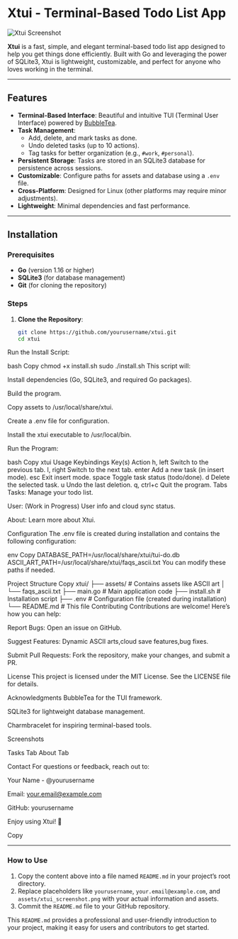 # Xtui - Terminal-Based Todo List App

![Xtui Screenshot](assets/xtui_screenshot.png) <!-- Add a screenshot if available -->

**Xtui** is a fast, simple, and elegant terminal-based todo list app designed to help you get things done efficiently. Built with Go and leveraging the power of SQLite3, Xtui is lightweight, customizable, and perfect for anyone who loves working in the terminal.

---

## Features

- **Terminal-Based Interface**: Beautiful and intuitive TUI (Terminal User Interface) powered by [BubbleTea](https://github.com/charmbracelet/bubbletea).
- **Task Management**:
  - Add, delete, and mark tasks as done.
  - Undo deleted tasks (up to 10 actions).
  - Tag tasks for better organization (e.g., `#work`, `#personal`).
- **Persistent Storage**: Tasks are stored in an SQLite3 database for persistence across sessions.
- **Customizable**: Configure paths for assets and database using a `.env` file.
- **Cross-Platform**: Designed for Linux (other platforms may require minor adjustments).
- **Lightweight**: Minimal dependencies and fast performance.

---

## Installation

### Prerequisites

- **Go** (version 1.16 or higher)
- **SQLite3** (for database management)
- **Git** (for cloning the repository)

### Steps

1. **Clone the Repository**:
   ```bash
   git clone https://github.com/yourusername/xtui.git
   cd xtui
Run the Install Script:

bash
Copy
chmod +x install.sh
sudo ./install.sh
This script will:

Install dependencies (Go, SQLite3, and required Go packages).

Build the program.

Copy assets to /usr/local/share/xtui.

Create a .env file for configuration.

Install the xtui executable to /usr/local/bin.

Run the Program:

bash
Copy
xtui
Usage
Keybindings
Key(s)	Action
h, left	Switch to the previous tab.
l, right	Switch to the next tab.
enter	Add a new task (in insert mode).
esc	Exit insert mode.
space	Toggle task status (todo/done).
d	Delete the selected task.
u	Undo the last deletion.
q, ctrl+c	Quit the program.
Tabs
Tasks: Manage your todo list.

User: (Work in Progress) User info and cloud sync status.

About: Learn more about Xtui.

Configuration
The .env file is created during installation and contains the following configuration:

env
Copy
DATABASE_PATH=/usr/local/share/xtui/tui-do.db
ASCII_ART_PATH=/usr/local/share/xtui/faqs_ascii.txt
You can modify these paths if needed.

Project Structure
Copy
xtui/
├── assets/               # Contains assets like ASCII art
│   └── faqs_ascii.txt
├── main.go               # Main application code
├── install.sh            # Installation script
├── .env                  # Configuration file (created during installation)
└── README.md             # This file
Contributing
Contributions are welcome! Here’s how you can help:

Report Bugs: Open an issue on GitHub.

Suggest Features: Dynamic ASCII arts,cloud save features,bug fixes.

Submit Pull Requests: Fork the repository, make your changes, and submit a PR.

License
This project is licensed under the MIT License. See the LICENSE file for details.

Acknowledgments
BubbleTea for the TUI framework.

SQLite3 for lightweight database management.

Charmbracelet for inspiring terminal-based tools.

Screenshots
<!-- Add screenshots here if available -->
Tasks Tab
About Tab

Contact
For questions or feedback, reach out to:

Your Name - @yourusername

Email: your.email@example.com

GitHub: yourusername

Enjoy using Xtui! 🚀

Copy

---

### How to Use

1. Copy the content above into a file named `README.md` in your project’s root directory.
2. Replace placeholders like `yourusername`, `your.email@example.com`, and `assets/xtui_screenshot.png` with your actual information and assets.
3. Commit the `README.md` file to your GitHub repository.

This `README.md` provides a professional and user-friendly introduction to your project, making it easy for users and contributors to get started.
